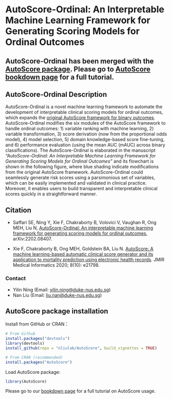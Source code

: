 AutoScore-Ordinal: An Interpretable Machine Learning Framework for
Generating Scoring Models for Ordinal Outcomes
================

## AutoScore-Ordinal has been merged with the [AutoScore package](https://github.com/nliulab/AutoScore/). Please go to [AutoScore bookdown page](https://nliulab.github.io/AutoScore/) for a full tutorial.

## AutoScore-Ordinal Description

AutoScore-Ordinal is a novel machine learning framework to automate the
development of interpretable clinical scoring models for ordinal
outcomes, which expands the [original AutoScore framework for binary
outcomes](https://github.com/nliulab/AutoScore). AutoScore-Ordinal
modifies the six modules of the AutoScore framework to handle ordinal
outcomes: 1) variable ranking with machine learning, 2) variable
transformation, 3) score derivation (now from the proportional odds
model), 4) model selection, 5) domain knowledge-based score fine-tuning,
and 6) performance evaluation (using the mean AUC (mAUC) across binary
classifications). The AutoScore-Ordinal is elaborated in the manuscript
*“AutoScore-Ordinal: An Interpretable Machine Learning Framework for
Generating Scoring Models for Ordinal Outcomes”* and its flowchart is
shown in the following figure, where blue shading indicate modifications
from the original AutoScore framework. AutoScore-Ordinal could
seamlessly generate risk scores using a parsimonious set of variables,
which can be easily implemented and validated in clinical practice.
Moreover, it enables users to build transparent and interpretable
clinical scores quickly in a straightforward manner.

## Citation

* Saffari SE, Ning Y, Xie F, Chakraborty B, Volovici V, Vaughan R, Ong MEH, Liu N, [AutoScore-Ordinal: An interpretable machine learning framework for generating scoring models for ordinal outcomes](https://doi.org/10.48550/arxiv.2202.08407), arXiv:2202.08407.

* Xie F, Chakraborty B, Ong MEH, Goldstein BA, Liu N. [AutoScore: A machine learning-based automatic clinical score generator and its application to mortality prediction using electronic health records](http://dx.doi.org/10.2196/21798). JMIR Medical Informatics 2020; 8(10): e21798.

### Contact

-   Yilin Ning (Email: <yilin.ning@duke-nus.edu.sg>)
-   Nan Liu (Email: <liu.nan@duke-nus.edu.sg>)

## AutoScore package installation

Install from GitHub or CRAN：

``` r
# From Github
install.packages("devtools")
library(devtools)
install_github(repo = "nliulab/AutoScore", build_vignettes = TRUE)

# From CRAN (recommended)
install.packages("AutoScore")
```
[devtools]: https://github.com/hadley/devtools

Load AutoScore package: 

``` r
library(AutoScore)
```

Please go to our [bookdown page](https://nliulab.github.io/AutoScore/)
for a full tutorial on AutoScore usage.

